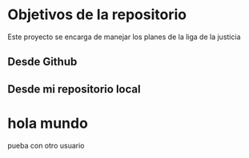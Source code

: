 # Objetivos de la repositorio
Este proyecto se encarga de manejar los planes de la liga de la justicia

## Desde Github
## Desde mi repositorio local

# hola mundo
pueba con otro usuario